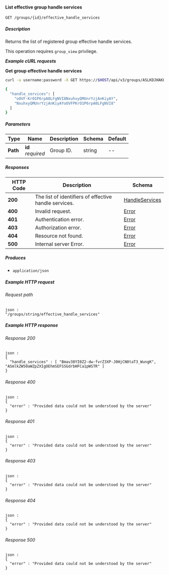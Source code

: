 
<a name="list_effective_group_handle_services"></a>
#### List effective group handle services
```
GET /groups/{id}/effective_handle_services
```


##### Description
Returns the list of registered group effective handle services.

This operation requires `group_view` privilege.

***Example cURL requests***

**Get group effective handle services**
```bash
curl -u username:password -X GET https://$HOST/api/v3/groups/ASLKDJHAKLJSDHJKASD/effective_handle_services

{
  "handle_services": [
    "oOVF-KrO1P6rpA0LFgNVI8NxuhxyQMUnrYzjAnKiyAY",
    "NxuhxyQMUnrYzjAnKiyAYoOVFPKrO1P6rpA0LFgNVI8"
  ]
}
```


##### Parameters

|Type|Name|Description|Schema|Default|
|---|---|---|---|---|
|**Path**|**id**  <br>*required*|Group ID.|string|--|


##### Responses

|HTTP Code|Description|Schema|
|---|---|---|
|**200**|The list of identifiers of effective handle services.|[HandleServices](../definitions/HandleServices.md#handleservices)|
|**400**|Invalid request.|[Error](../definitions/Error.md#error)|
|**401**|Authentication error.|[Error](../definitions/Error.md#error)|
|**403**|Authorization error.|[Error](../definitions/Error.md#error)|
|**404**|Resource not found.|[Error](../definitions/Error.md#error)|
|**500**|Internal server Error.|[Error](../definitions/Error.md#error)|


##### Produces

* `application/json`


##### Example HTTP request

###### Request path
```
json :
"/groups/string/effective_handle_services"
```


##### Example HTTP response

###### Response 200
```
json :
{
  "handle_services" : [ "Bmav38YI0Z2-dw-fvrZ3XP-J0HjCN0taT3_WungK", "ASmlkZW50aWZpZXIgOEhmSEFSSGdrbHFCa1pWSTR" ]
}
```


###### Response 400
```
json :
{
  "error" : "Provided data could not be understood by the server"
}
```


###### Response 401
```
json :
{
  "error" : "Provided data could not be understood by the server"
}
```


###### Response 403
```
json :
{
  "error" : "Provided data could not be understood by the server"
}
```


###### Response 404
```
json :
{
  "error" : "Provided data could not be understood by the server"
}
```


###### Response 500
```
json :
{
  "error" : "Provided data could not be understood by the server"
}
```




